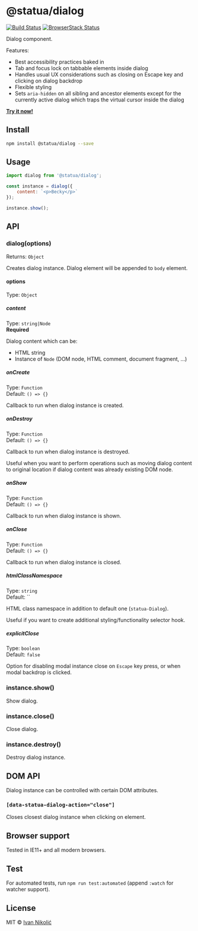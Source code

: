 # @statua/dialog

[![Build Status][ci-img]][ci]
[![BrowserStack Status][browserstack-img]][browserstack]

Dialog component.

Features:

-   Best accessibility practices baked in
-   Tab and focus lock on tabbable elements inside dialog
-   Handles usual UX considerations such as closing on Escape key and clicking
    on dialog backdrop
-   Flexible styling
-   Sets `aria-hidden` on all sibling and ancestor elements except for the
    currently active dialog which traps the virtual cursor inside the dialog

**[Try it now!](https://codesandbox.io/s/basic-example-k7zml)**

## Install

```sh
npm install @statua/dialog --save
```

## Usage

```js
import dialog from '@statua/dialog';

const instance = dialog({
	content: `<p>Becky</p>`
});

instance.show();
```

## API

### dialog(options)

Returns: `Object`

Creates dialog instance. Dialog element will be appended to `body` element.

#### options

Type: `Object`

##### content

Type: `string|Node`  
**Required**

Dialog content which can be:

-   HTML string
-   Instance of `Node` (DOM node, HTML comment, document fragment, …)

##### onCreate

Type: `Function`  
Default: `() => {}`

Callback to run when dialog instance is created.

##### onDestroy

Type: `Function`  
Default: `() => {}`

Callback to run when dialog instance is destroyed.

Useful when you want to perform operations such as moving dialog content to
original location if dialog content was already existing DOM node.

##### onShow

Type: `Function`  
Default: `() => {}`

Callback to run when dialog instance is shown.

##### onClose

Type: `Function`  
Default: `() => {}`

Callback to run when dialog instance is closed.

##### htmlClassNamespace

Type: `string`  
Default: ``

HTML class namespace in addition to default one (`statua-Dialog`).

Useful if you want to create additional styling/functionality selector hook.

##### explicitClose

Type: `boolean`  
Default: `false`

Option for disabling modal instance close on `Escape` key press, or when modal
backdrop is clicked.

### instance.show()

Show dialog.

### instance.close()

Close dialog.

### instance.destroy()

Destroy dialog instance.

## DOM API

Dialog instance can be controlled with certain DOM attributes.

### `[data-statua-dialog-action="close"]`

Closes closest dialog instance when clicking on element.

## Browser support

Tested in IE11+ and all modern browsers.

## Test

For automated tests, run `npm run test:automated` (append `:watch` for watcher
support).

## License

MIT © [Ivan Nikolić](http://ivannikolic.com)

<!-- prettier-ignore-start -->

[ci]: https://travis-ci.com/niksy/statua-dialog
[ci-img]: https://travis-ci.com/niksy/statua-dialog.svg?branch=master
[browserstack]: https://www.browserstack.com/
[browserstack-img]: https://www.browserstack.com/automate/badge.svg?badge_key=YTBsUVk1V2d5MXFTWEYzU1RzUUJEaFBJZUpxbE5XNlRGUXRKcXc2K1ZXaz0tLVljcmdYbjBtSDRvQXF5NkpoazUwREE9PQ==--789f7d8270ee69113475e7539a8aff8db942c8dc

<!-- prettier-ignore-end -->

